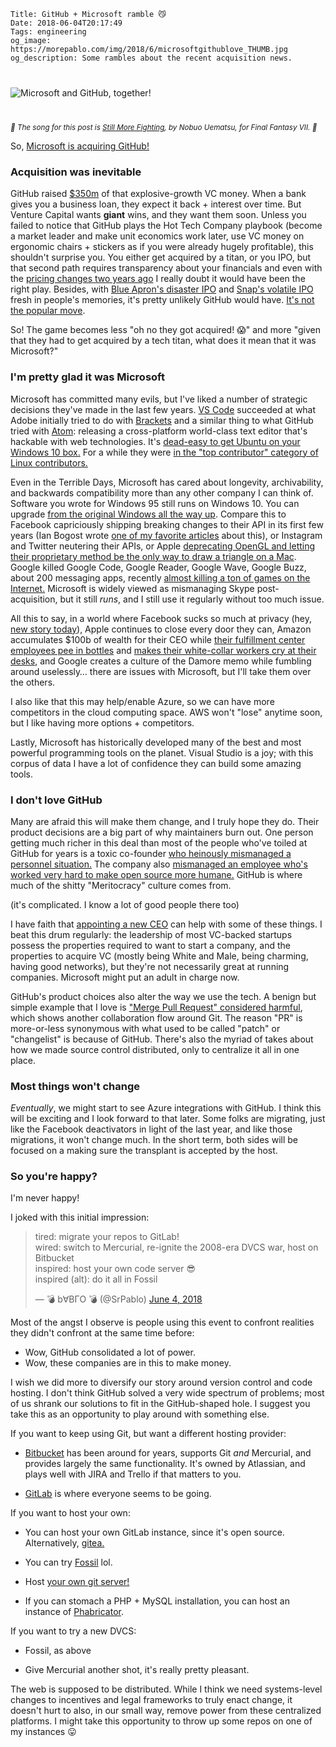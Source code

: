     Title: GitHub + Microsoft ramble 😼
    Date: 2018-06-04T20:17:49
    Tags: engineering
    og_image: https://morepablo.com/img/2018/6/microsoftgithublove_THUMB.jpg
    og_description: Some rambles about the recent acquisition news.

<div class="caption-img-block" style="margin: 25px auto">
<img src="/img/2018/6/microsoftgithublove_THUMB.jpg" alt="Microsoft and GitHub, together!" style="margin: 15px auto;" />
</div>

<small><em>🎵 The song for this post is <a href="https://www.youtube.com/watch?v=lnGnJWKyBak">Still More Fighting</a>, by Nobuo Uematsu, for Final Fantasy VII. 🎵</em></small>

So, [Microsoft is acquiring GitHub!][1]

### Acquisition was inevitable

GitHub raised [$350m][2] of that explosive-growth VC
money. When a bank gives you a business loan, they expect it back + interest
over time. But Venture Capital wants **giant** wins, and they want them
soon. Unless you failed to notice that GitHub plays the Hot Tech Company
playbook (become a market leader and make unit economics work later, use VC
money on ergonomic chairs + stickers as if you were already hugely profitable),
this shouldn't surprise you. You either get acquired by a titan, or you IPO, but
that second path requires transparency about your financials and even with the
[pricing changes two years ago][3] I really doubt it would have been the right
play. Besides, with [Blue Apron's disaster IPO][25] and [Snap's volatile IPO][26]
fresh in people's memories, it's pretty unlikely GitHub would have. [It's not
the popular move][27].

So! The game becomes less "oh no they got acquired! 😱" and more "given that
they had to get acquired by a tech titan, what does it mean that it was
Microsoft?"

### I'm pretty glad it was Microsoft

Microsoft has committed many evils, but I've liked a number of strategic
decisions they've made in the last few years. [VS Code][13] succeeded at what
Adobe initially tried to do with [Brackets][12] and a similar thing to what
GitHub tried with [Atom][14]: releasing a cross-platform world-class text editor
that's hackable with web technologies. It's [dead-easy to get Ubuntu on your
Windows 10 box.][28] For a while they were [in the "top contributor" category of
Linux contributors.][15]

Even in the Terrible Days, Microsoft has cared about longevity,
archivability, and backwards compatibility more than any other company I can
think of. Software you wrote for Windows 95 still runs on Windows 10. You can
upgrade [from the original Windows all the way up][17]. Compare this to Facebook
capriciously shipping breaking changes to their API in its first few years (Ian
Bogost wrote [one of my favorite articles][16] about this), or Instagram and Twitter
neutering their APIs, or Apple [deprecating OpenGL and letting their proprietary
method be the only way to draw a triangle on a Mac][18]. Google killed Google
Code, Google Reader, Google Wave, Google Buzz, about 200 messaging apps,
recently [almost killing a ton of games on the Internet.][24] Microsoft is
widely viewed as mismanaging Skype post-acquisition, but it still _runs_, and I
still use it regularly without too much issue.

All this to say, in a world where Facebook sucks so much at privacy (hey, [new
story today][21]), Apple continues to close every door they can, Amazon
accumulates $100b of wealth for their CEO while [their fulfillment center
employees pee in bottles][19] and [makes their white-collar workers cry at their
desks][20], and Google creates a culture of the Damore memo while fumbling
around uselessly… there are issues with Microsoft, but I'll take them over the
others.

I also like that this may help/enable Azure, so we can have more competitors in
the cloud computing space. AWS won't "lose" anytime soon, but I like having more
options + competitors.

Lastly, Microsoft has historically developed many of the best and most powerful
programming tools on the planet. Visual Studio is a joy; with
this corpus of data I have a lot of confidence they can build some amazing
tools.

### I don't love GitHub

Many are afraid this will make them change, and I truly
hope they do. Their product decisions are a big part of why maintainers burn
out. One person getting much richer in this deal than most of the people who've
toiled at GitHub for years is a toxic co-founder [who heinously mismanaged
a personnel situation.][22] The company also [mismanaged an employee who's worked
very hard to make open source more humane.][23] GitHub is where much of the
shitty "Meritocracy" culture comes from.

(it's complicated. I know a lot of good people there too)

I have faith that [appointing a new CEO][6] can help with some of these
things. I beat this drum regularly: the leadership of most VC-backed
startups possess the properties required to want to start a company, and the
properties to acquire VC (mostly being White and Male, being charming, having
good networks), but they're not necessarily great at running companies.
Microsoft might put an adult in charge now.

GitHub's product choices also alter the way we use the tech. A benign but simple
example that I love is ["Merge Pull Request" considered harmful][5], which shows
another collaboration flow around Git. The reason "PR" is more-or-less synonymous
with what used to be called "patch" or "changelist" is because of GitHub.
There's also the myriad of takes about how we made source control distributed,
only to centralize it all in one place.

### Most things won't change

_Eventually_, we might start to see Azure integrations with GitHub. I think this
will be exciting and I look forward to that later. Some folks are migrating, just
like the Facebook deactivators in light of the last year, and like those
migrations, it won't change much. In the short term, both sides will be focused
on a making sure the transplant is accepted by the host.

### So you're happy?

I'm never happy!

I joked with this initial impression:

<blockquote class="twitter-tweet" data-lang="en"><p lang="en" dir="ltr">tired:
migrate your repos to GitLab!<br>wired: switch to Mercurial, re-ignite the
2008-era DVCS war, host on Bitbucket<br>inspired: host your own code server
😎<br>inspired (alt): do it all in Fossil</p>&mdash; 💣 b∀BГO 💣 (@SrPablo)
<a href="https://twitter.com/SrPablo/status/1003429168468692992?ref_src=twsrc%5Etfw">June 4, 2018</a></blockquote>

Most of the angst I observe is people using this event to confront realities
they didn't confront at the same time before:

* Wow, GitHub consolidated a lot of power.
* Wow, these companies are in this to make money.

I wish we did more to diversify our story around version control
and code hosting. I don't think GitHub solved a very wide spectrum of problems;
most of us shrank our solutions to fit in the GitHub-shaped hole.
I suggest you take this as an opportunity to play around with something else.

If you want to keep using Git, but want a different hosting provider:

* [Bitbucket][11] has been around for years, supports Git _and_ Mercurial, and
  provides largely the same functionality. It's owned by Atlassian, and plays
  well with JIRA and Trello if that matters to you.

* [GitLab][10] is where everyone seems to be going. 

If you want to host your own:

* You can host your own GitLab instance, since it's open source. Alternatively,
  [gitea.][4]

* You can try [Fossil][8] lol.

* Host [your own git server!][9]

* If you can stomach a PHP + MySQL installation, you can host an instance of
  [Phabricator][7].

If you want to try a new DVCS:

* Fossil, as above

* Give Mercurial another shot, it's really pretty pleasant.

The web is supposed to be distributed. While I think we need
systems-level changes to incentives and legal frameworks to truly enact change,
it doesn't hurt to also, in our small way, remove power from these centralized
platforms. I might take this opportunity to throw up some repos on one of my
instances 😛

   [1]: https://www.theverge.com/2018/6/4/17422788/microsoft-github-acquisition-official-deal
   [2]: https://www.crunchbase.com/organization/github#section-locked-charts
   [3]: https://thenextweb.com/dd/2016/05/11/github-new-pricing/
   [4]: https://gitea.io/en-US/
   [5]: https://www.spreedly.com/2014/06/24/merge-pull-request-considered-harmful/
   [6]: https://natfriedman.github.io/hello/
   [7]: https://www.phacility.com/phabricator/
   [8]: https://fossil-scm.org/index.html/doc/trunk/www/index.wiki
   [9]: https://git-scm.com/book/en/v1/Git-on-the-Server
   [10]: https://about.gitlab.com/
   [11]: https://bitbucket.org/
   [12]: http://brackets.io/
   [13]: https://code.visualstudio.com/
   [14]: https://atom.io/
   [15]: https://www.zdnet.com/article/whos-building-linux-in-2017/
   [16]: http://bogost.com/writing/blog/oauth_of_fealty/
   [17]: https://news.avclub.com/watch-a-man-install-every-major-windows-upgrade-from-th-1798259214
   [18]: https://developer.apple.com/macos/whats-new/#deprecationofopenglandopencl
   [19]: https://www.theverge.com/2018/4/16/17243026/amazon-warehouse-jobs-worker-conditions-bathroom-breaks
   [20]: https://www.nytimes.com/2015/08/16/technology/inside-amazon-wrestling-big-ideas-in-a-bruising-workplace.html
   [21]: https://www.nytimes.com/interactive/2018/06/03/technology/facebook-device-partners-users-friends-data.html
   [22]: http://valleywag.gawker.com/meet-the-married-duo-behind-techs-biggest-new-harassme-1545685104
   [23]: https://where.coraline.codes/blog/my-year-at-github/
   [24]: https://www.theverge.com/2018/5/15/17358752/google-chrome-66-web-audio-api-sound-broken-game-change-delay-apology
   [25]: https://www.cnbc.com/2017/08/23/inside-blue-aprons-ipo-communication-lapse-chased-away-investors.html
   [26]: https://qz.com/1201682/snap-stock-closed-above-its-ipo-price-for-the-first-time-since-june/
   [27]: https://www.vox.com/2014/9/11/6134529/a-new-york-stock-exchange-exec-explains-why-ipos-are-becoming-less
   [28]: https://docs.microsoft.com/en-us/windows/wsl/install-win10
